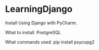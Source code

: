 # LearningDjango

Install
Using Django with PyCharm.

What to install.
PostgreSQL

What commands used.
pip install psycopg2

